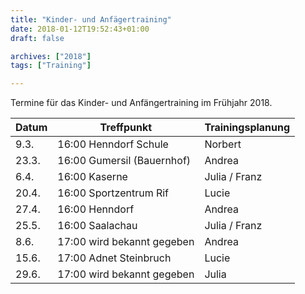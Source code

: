 ```yaml
---
title: "Kinder- und Anfägertraining"
date: 2018-01-12T19:52:43+01:00
draft: false

archives: ["2018"]
tags: ["Training"]

---
```


Termine für das Kinder- und Anfängertraining im Frühjahr 2018.

<!--more-->

Datum | Treffpunkt | Trainingsplanung
--- | --- | ---
9.3. | 16:00 Henndorf Schule | Norbert
23.3. | 16:00 Gumersil (Bauernhof) | Andrea
6.4. | 16:00 Kaserne | Julia / Franz
20.4. | 16:00 Sportzentrum Rif | Lucie
27.4. | 16:00 Henndorf | Andrea
25.5. | 16:00 Saalachau | Julia / Franz
8.6. | 17:00 wird bekannt gegeben | Andrea
15.6. | 17:00 Adnet Steinbruch | Lucie
29.6. | 17:00 wird bekannt gegeben | Julia
